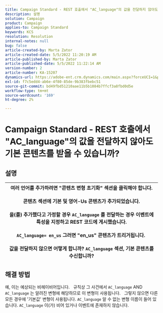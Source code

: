 ```yaml
---
title: Campaign Standard - REST 호출에서 "AC_language"의 값을 전달하지 않아도 기본 콘텐츠를 받을 수 있습니까?
description: 설명
solution: Campaign
product: Campaign
applies-to: Campaign Standard
keywords: KCS
resolution: Resolution
internal-notes: null
bug: false
article-created-by: Marta Zator
article-created-date: 5/5/2022 11:20:19 AM
article-published-by: Marta Zator
article-published-date: 5/5/2022 11:22:14 AM
version-number: 2
article-number: KA-15207
dynamics-url: https://adobe-ent.crm.dynamics.com/main.aspx?forceUCI=1&pagetype=entityrecord&etn=knowledgearticle&id=64ef1f53-65cc-ec11-a7b5-6045bd00dbbc
exl-id: f7c5edd4-ab6e-4f80-85de-9b383fbebc51
source-git-commit: bd49fbd51210aae11b5b1084b7ffcf3a8fbd0d5e
workflow-type: tm+mt
source-wordcount: '169'
ht-degree: 2%

---
```


# Campaign Standard - REST 호출에서 &quot;AC_language&quot;의 값을 전달하지 않아도 기본 콘텐츠를 받을 수 있습니까?

## 설명



| 여러 언어를 추가하려면 &quot;콘텐츠 변형 초기화&quot; 섹션을 클릭해야 합니다.<br>   <br>  콘텐츠 섹션에 기본 및 영어-Us 콘텐츠가 추가되었습니다.<br>   <br>  을(를) 추가했다고 가정할 경우 `AC_language` 를 전달하는 경우 이벤트에 특성을 지정하고 REST 코드에 게시했습니다.<br><br>  `AC_language= en_us` 그러면 &quot;en_us&quot; 콘텐츠가 트리거됩니다. <br><br>  값을 전달하지 않으면 어떻게 합니까? `AC_language` 섹션, 기본 콘텐츠를 수신합니까? |
| --- |



## 해결 방법


예, 이는 예상되는 비헤이비어입니다.
 
규칙상 그 사건에서 `AC_language` AND `AC_language` 는 알려진 변형에 해당하므로 이 변형이 사용됩니다.
 
그렇지 않으면 다른 모든 경우에 &#39;기본값&#39; 변형이 사용됩니다. `AC_language` 알 수 없는 변형 이름이 들어 있습니다. `AC_language` 이(가) 비어 있거나 이벤트에 존재하지 않습니다.
